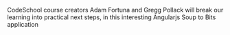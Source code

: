 CodeSchool course creators Adam Fortuna and Gregg Pollack will break our learning into practical next steps, in this interesting Angularjs Soup to Bits application
